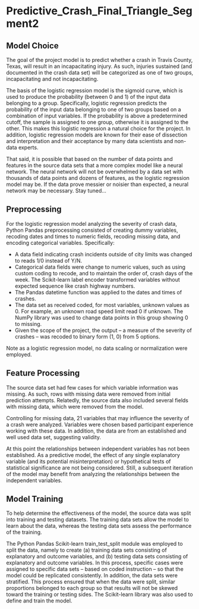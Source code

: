 # Predictive_Crash_Final_Triangle_Segment2  

## Model Choice

The goal of the project model is to predict whether a crash in Travis County, Texas, will result in an incapacitating injury. As such, injuries sustained (and documented in the crash data set) will be categorized as one of two groups, incapacitating and not incapacitating. 

The basis of the logistic regression model is the sigmoid curve, which is used to produce the probability (between 0 and 1) of the input data belonging to a group. Specifically, logistic regression predicts the probability of the input data belonging to one of two groups based on a combination of input variables. If the probability is above a predetermined cutoff, the sample is assigned to one group, otherwise it is assigned to the other. This makes this logistic regression a natural choice for the project. In addition, logistic regression models are known for their ease of dissection and interpretation and their acceptance by many data scientists and non-data experts.

That said, it is possible that based on the number of data points and features in the source data sets that a more complex model like a neural network. The neural network will not be overwhelmed by a data set with thousands of data points and dozens of features, as the logistic regression model may be. If the data prove messier or noisier than expected, a neural network may be necessary.  Stay tuned...

## Preprocessing

For the logistic regression model analyzing the severity of crash data, Python Pandas preprocessing consisted of creating dummy variables, recoding dates and times to numeric fields, recoding missing data, and encoding categorical variables. Specifically:  

* A data field indicating crash incidents outside of city limits was changed to reads 1/0 instead of Y/N.
* Categorical data fields were change to numeric values, such as using custom coding to recode, and to maintain the order of, crash days of the week. The Scikit-learn label encoder transformed variables without expected sequence like crash highway numbers.  
* The Pandas datetime function was applied to the dates and times of crashes. 
* The data set as received coded, for most variables, unknown values as 0. For example, an unknown road speed limit read 0 if unknown. The NumPy library was used to change data points in this group showing 0 to missing. 
* Given the scope of the project, the output – a measure of the severity of crashes – was recoded to binary form (1, 0) from 5 options.  

Note as a logistic regression model, no data scaling or normalization were employed.

## Feature Processing

The source data set had few cases for which variable information was missing. As such, rows with missing data were removed from initial prediction attempts. Relatedly, the source data also included several fields with missing data, which were removed from the model.  

Controlling for missing data, 21 variables that may influence the severity of a crash were analyzed. Variables were chosen based participant experience working with these data. In addition, the data are from an established and well used data set, suggesting validity.  

At this point the relationships between independent variables has not been established. As a predictive model, the effect of any single explanatory variable (and its potential misinterpretation) or hypothetical tests of statistical significance are not being considered. Still, a subsequent iteration of the model may benefit from analyzing the relationships between the independent variables.  
 
## Model Training

To help determine the effectiveness of the model, the source data was split into training and testing datasets. The training data sets allow the model to learn about the data, whereas the testing data sets assess the performance of the training.   

The Python Pandas Scikit-learn train_test_split module was employed to split the data, namely to create (a) training data sets consisting of explanatory and outcome variables, and (b) testing data sets consisting of explanatory and outcome variables. In this process, specific cases were assigned to specific data sets – based on coded instruction – so that the model could be replicated consistently. In addition, the data sets were stratified. This process ensured that when the data were split, similar proportions belonged to each group so that results will not be skewed toward the training or testing sides. The Scikit-learn library was also used to define and train the model. 

